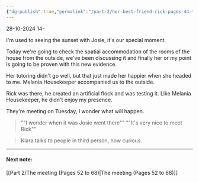 ```yaml
---
{"dg-publish":true,"permalink":"/part-2/her-best-friend-rick-pages-44-to-52/"}
---
```


28-10-2024 14-

I'm used to seeing the sunset with Josie, it's our special moment.

Today we're going to check the spatial accommodation of the rooms of the house from the outside, we've been discussing it and finally her or my point is going to be proven with this new evidence.

Her tutoring didn't go well, but that just made her happier when she headed to me. Melania Housekeeper accompanied us to the outside.

Rick was there, he created an artificial flock and was testing it. Like Melania Housekeeper, he didn't enjoy my presence.

They're meeting on Tuesday, I wonder what will happen.

> ""I wonder when it was Josie went there""
> ""It's very nice to meet Rick""

> Klara talks to people in third person, how curious.
___
#### Next note:

[[Part 2/The meeting (Pages 52 to 68)\|The meeting (Pages 52 to 68)]]
